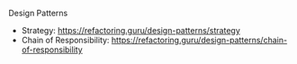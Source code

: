 Design Patterns

* Strategy: https://refactoring.guru/design-patterns/strategy
* Chain of Responsibility: https://refactoring.guru/design-patterns/chain-of-responsibility
